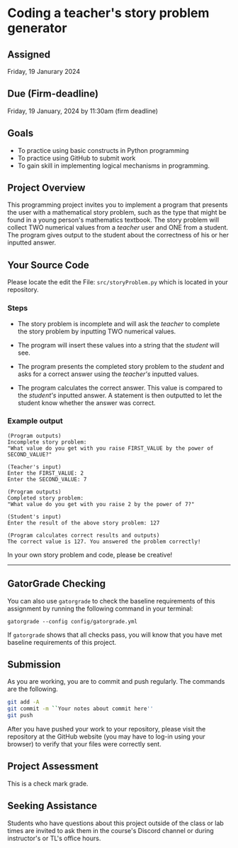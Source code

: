 # Coding a teacher's story problem generator

## Assigned

Friday, 19 Janurary 2024

## Due (Firm-deadline)

Friday, 19 January, 2024 by 11:30am (firm deadline)

## Goals

- To practice using basic constructs in Python programming
- To practice using GitHub to submit work
- To gain skill in implementing logical mechanisms in programming.

## Project Overview

This programming project invites you to implement a program that presents the user with a mathematical story problem, such as the type that might be found in a young person's mathematics textbook. The story problem will collect TWO numerical values from a _teacher_ user and ONE from a student. The program gives output to the student about the correctness of his or her inputted answer.

## Your Source Code

Please locate the edit the File: `src/storyProblem.py` which is located in your repository.

### Steps

- The story problem is incomplete and will ask  the _teacher_ to complete the story problem by inputting TWO numerical values.

- The program will insert these values into a string that the _student_ will see.

- The program presents the completed story problem to the _student_ and asks for a correct answer using the _teacher's_ inputted values.

- The program calculates the correct answer. This value is compared to the _student's_ inputted answer. A statement is then outputted to let the student know whether the answer was correct.

### Example output

```
(Program outputs)
Incomplete story problem:
"What value do you get with you raise FIRST_VALUE by the power of SECOND_VALUE?"

(Teacher's input)
Enter the FIRST_VALUE: 2
Enter the SECOND_VALUE: 7

(Program outputs)
Completed story problem:
"What value do you get with you raise 2 by the power of 7?"

(Student's input)
Enter the result of the above story problem: 127

(Program calculates correct results and outputs)
The correct value is 127. You answered the problem correctly!
```

In your own story problem and code, please be creative!

---

## GatorGrade Checking

You can also use `gatorgrade` to check the baseline requirements of this assignment by running the following command in your terminal:

`gatorgrade --config config/gatorgrade.yml`

If `gatorgrade` shows that all checks pass, you will know that you have met baseline requirements of this project.

## Submission

As you are working, you are to commit and push regularly. The commands are the following.

```bash
git add -A
git commit -m ``Your notes about commit here''
git push
```

After you have pushed your work to your repository, please visit the repository at the GitHub website (you may have to log-in using your browser) to verify that your files were correctly sent.

## Project Assessment

This is a check mark grade.

## Seeking Assistance

Students who have questions about this project outside of the class or lab times are invited to ask them in the course's Discord channel or during instructor's or TL's office hours.
